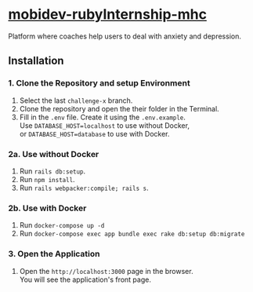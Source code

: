 # [mobidev-rubyInternship-mhc](http://mental.vchkhr.com/)

Platform where coaches help users to deal with anxiety and depression.

## Installation

### 1. Clone the Repository and setup Environment

1. Select the last `challenge-x` branch.
2. Clone the repository and open the their folder in the Terminal.
3. Fill in the `.env` file. Create it using the `.env.example`.\
Use `DATABASE_HOST=localhost` to use without Docker,\
or `DATABASE_HOST=database` to use with Docker.

### 2a. Use without Docker
1. Run `rails db:setup`.
2. Run `npm install`.
3. Run `rails webpacker:compile; rails s`.

### 2b. Use with Docker
1. Run `docker-compose up -d`
2. Run `docker-compose exec app bundle exec rake db:setup db:migrate`

### 3. Open the Application
1. Open the `http://localhost:3000` page in the browser.\
You will see the application's front page.
